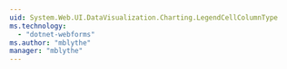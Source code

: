 ```yaml
---
uid: System.Web.UI.DataVisualization.Charting.LegendCellColumnType
ms.technology: 
  - "dotnet-webforms"
ms.author: "mblythe"
manager: "mblythe"
---
```


